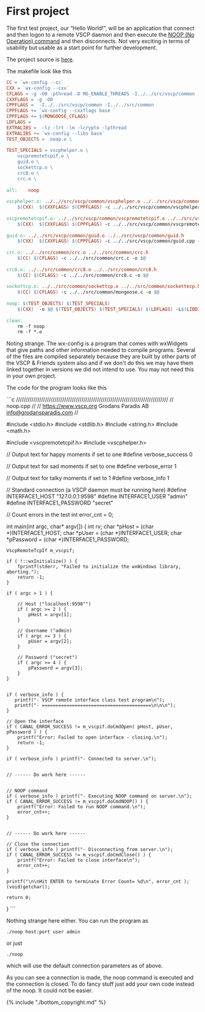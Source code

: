 # First project

The first test project, our “Hello World!”, will be an application that connect and then logon to a remote VSCP daemon and then execute the [NOOP (No Operation) command](https://grodansparadis.gitbooks.io/the-vscp-daemon/tcp_ip_protocol_description.html#noop) and then disconnects. Not very exciting in terms of usability but usable as a start point for further development.

The project source is [here](https://github.com/grodansparadis/vscp/tree/master/tests/noop).

The makefile look like this 

```makefile
CC = `wx-config --cc`
CXX = `wx-config --cxx`
CFLAGS = -g -O0 -pthread -D MG_ENABLE_THREADS -I../../src/vscp/common -I../../src/common
CXXFLAGS = -g -O0 
CPPFLAGS =  -I../../src/vscp/common -I../../src/common 
CPPFLAGS += `wx-config --cxxflags base `
CPPFLAGS += $(MONGOOSE_CFLAGS)
LDFLAGS = 
EXTRALIBS =  -lz -lrt -lm -lcrypto -lpthread
EXTRALIBS += `wx-config --libs base`
TEST_OBJECTS =  noop.o \
 
TEST_SPECIALS = vscphelper.o \
	vscpremotetcpif.o \
	guid.o \
	sockettcp.o \
	crc8.o \
	crc.o \
 
all:	noop
 
vscphelper.o: ../..//src/vscp/common/vscphelper.o ../../src/vscp/common/vscphelper.h
	$(CXX)  $(CXXFLAGS) $(CPPFLAGS) -c ../../src/vscp/common/vscphelper.cpp -o $@
 
vscpremotetcpif.o: ../../src/vscp/common/vscpremotetcpif.o ../../src/vscp/common/vscpremotetcpif.h
	$(CXX)  $(CXXFLAGS) $(CPPFLAGS) -c ../../src/vscp/common/vscpremotetcpif.cpp -o $@
 
guid.o: ../../src/vscp/common/guid.o ../../src/vscp/common/guid.h
	$(CXX)  $(CXXFLAGS) $(CPPFLAGS) -c ../../src/vscp/common/guid.cpp -o $@
 
crc.o: ../../src/common/crc.o ../../src/common/crc.h 
	$(CC) $(CFLAGS) -c ../../src/common/crc.c -o $@
 
crc8.o: ../../src/common/crc8.o ../../src/common/crc8.h
	$(CC) $(CFLAGS) -c ../../src/common/crc8.c -o $@	
 
sockettcp.o: ../../src/common/sockettcp.o ../../src/common/sockettecp.h
	$(CC) $(CFLAGS) -c ../../src/common/mongoose.c -o $@ 	
 
noop: $(TEST_OBJECTS) $(TEST_SPECIALS)
	$(CXX)  -o $@ $(TEST_OBJECTS) $(TEST_SPECIALS) $(LDFLAGS) -L$(LIBDIRNAME)  $(EXTRALIBS)
 
clean:
	rm -f noop
	rm -f *.o
```

 Noting strange. The wx-config is a program that comes with wxWidgets that give paths and other information needed to compile programs. Several of the files are compiled separately because they are built by other parts of the VSCP & Friends system also and if we don't do this we may have them linked together in versions we did not intend to use. You may not need this in your own project.

The code for the program looks like this 

´´´c
///////////////////////////////////////////////////////////////////////////////
// noop.cpp 
//
// https://www.vscp.org   Grodans Paradis AB   info@grodansparadis.com
//
 
#include <stdio.h>
#include <stdlib.h>
#include <string.h>
#include <math.h>
 
#include <vscpremotetcpif.h>
#include <vscphelper.h>
 
// Output text for happy moments if set to one
#define verbose_success         0
 
// Output text for sad moments if set to one
#define verbose_error           1
 
// Output text for talky moments if set to 1
#define verbose_info            1
 
// Standard connection (a VSCP daemon must be running here)
#define INTERFACE1_HOST         "127.0.0.1:9598"
#define INTERFACE1_USER         "admin"
#define INTERFACE1_PASSWORD     "secret"
 
 
// Count errors in the test
int error_cnt = 0;
 
int main(int argc, char* argv[])
{
    int rv;
    char *pHost = (char *)INTERFACE1_HOST;
    char *pUser = (char *)INTERFACE1_USER;
    char *pPassword = (char *)INTERFACE1_PASSWORD;
 
    VscpRemoteTcpIf m_vscpif;
 
    if ( !::wxInitialize() ) {
        fprintf(stderr, "Failed to initialize the wxWindows library, aborting.");
        return -1;
    }
 
    if ( argc > 1 ) {
 
        // Host ("localhost:9598"")
        if ( argc >= 2 ) {
            pHost = argv[1];
        }
 
        // Username ("admin)
        if ( argc >= 3 ) {
            pUser = argv[2];
        }
 
        // Password ("secret")
        if ( argc >= 4 ) {
            pPassword = argv[3];
        }
    }
 
 
    if ( verbose_info ) {
       printf("- VSCP remote interface class test program\n");
       printf("- ========================================\n\n\n");
    }
 
    // Open the interface
    if ( CANAL_ERROR_SUCCESS != m_vscpif.doCmdOpen( pHost, pUser, pPassword ) ) {
        printf("Error: Failed to open interface - closing.\n");
        return -1;
    }
 
    if ( verbose_info ) printf("- Connected to server.\n");
 
 
    // ------ Do work here ------
 
 
    // NOOP command
    if ( verbose_info ) printf("- Executing NOOP command on server.\n");
    if ( CANAL_ERROR_SUCCESS != m_vscpif.doCmdNOOP() ) {
        printf("Error: Failed to run NOOP command.\n");
        error_cnt++;
    }
 
 
    // ------ Do work here ------
 
    // Close the connection
    if ( verbose_info ) printf("- Disconnecting from server.\n");
    if ( CANAL_ERROR_SUCCESS != m_vscpif.doCmdClose() ) {
        printf("Error: Failed to close interface\n");
        error_cnt++;
    }
 
    printf("\n\nHit ENTER to terminate Error Count= %d\n", error_cnt );
    (void)getchar();
 
    return 0;
 
}
´´´

Nothing strange here either. You can run the program as 

    ./noop host:port user admin

or just

    ./noop

 which will use the default connection parameters as of above.

As you can see a connection is made, the noop command is executed and the connection is closed. To do fancy stuff just add your own code instead of the noop. It could not be easier. 



{% include "./bottom_copyright.md" %}